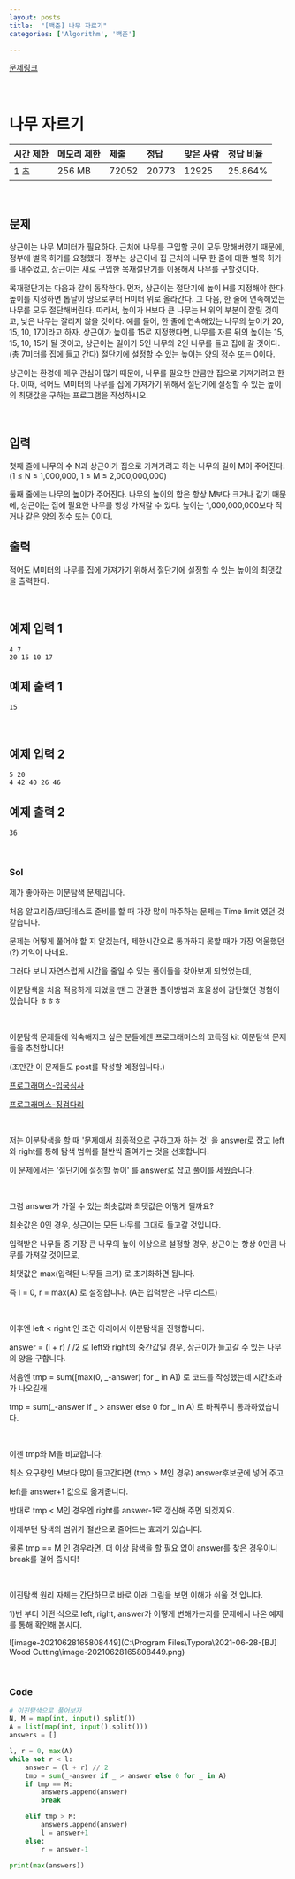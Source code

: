 ```yaml
---
layout: posts
title:  "[백준] 나무 자르기"
categories: ['Algorithm', '백준']

---
```


[문제링크](https://www.acmicpc.net/problem/2805)

<br/>



# 나무 자르기

| 시간 제한 | 메모리 제한 | 제출  | 정답  | 맞은 사람 | 정답 비율 |
| :-------- | :---------- | :---- | :---- | :-------- | :-------- |
| 1 초      | 256 MB      | 72052 | 20773 | 12925     | 25.864%   |

<br/>



## 문제

상근이는 나무 M미터가 필요하다. 근처에 나무를 구입할 곳이 모두 망해버렸기 때문에, 정부에 벌목 허가를 요청했다. 정부는 상근이네 집 근처의 나무 한 줄에 대한 벌목 허가를 내주었고, 상근이는 새로 구입한 목재절단기를 이용해서 나무를 구할것이다.

목재절단기는 다음과 같이 동작한다. 먼저, 상근이는 절단기에 높이 H를 지정해야 한다. 높이를 지정하면 톱날이 땅으로부터 H미터 위로 올라간다. 그 다음, 한 줄에 연속해있는 나무를 모두 절단해버린다. 따라서, 높이가 H보다 큰 나무는 H 위의 부분이 잘릴 것이고, 낮은 나무는 잘리지 않을 것이다. 예를 들어, 한 줄에 연속해있는 나무의 높이가 20, 15, 10, 17이라고 하자. 상근이가 높이를 15로 지정했다면, 나무를 자른 뒤의 높이는 15, 15, 10, 15가 될 것이고, 상근이는 길이가 5인 나무와 2인 나무를 들고 집에 갈 것이다. (총 7미터를 집에 들고 간다) 절단기에 설정할 수 있는 높이는 양의 정수 또는 0이다.

상근이는 환경에 매우 관심이 많기 때문에, 나무를 필요한 만큼만 집으로 가져가려고 한다. 이때, 적어도 M미터의 나무를 집에 가져가기 위해서 절단기에 설정할 수 있는 높이의 최댓값을 구하는 프로그램을 작성하시오.

<br/>



## 입력

첫째 줄에 나무의 수 N과 상근이가 집으로 가져가려고 하는 나무의 길이 M이 주어진다. (1 ≤ N ≤ 1,000,000, 1 ≤ M ≤ 2,000,000,000)

둘째 줄에는 나무의 높이가 주어진다. 나무의 높이의 합은 항상 M보다 크거나 같기 때문에, 상근이는 집에 필요한 나무를 항상 가져갈 수 있다. 높이는 1,000,000,000보다 작거나 같은 양의 정수 또는 0이다.

## 출력

적어도 M미터의 나무를 집에 가져가기 위해서 절단기에 설정할 수 있는 높이의 최댓값을 출력한다.

<br/>



## 예제 입력 1

```
4 7
20 15 10 17
```

## 예제 출력 1 

```
15
```

<br/>



## 예제 입력 2

```
5 20
4 42 40 26 46
```

## 예제 출력 2

```
36
```

<br/>



### Sol

제가 좋아하는 이분탐색 문제입니다.

처음 알고리즘/코딩테스트 준비를 할 때 가장 많이 마주하는 문제는 Time limit 였던 것 같습니다.

문제는 어떻게 풀어야 할 지 알겠는데, 제한시간으로 통과하지 못할 때가 가장 억울했던(?) 기억이 나네요.

그러다 보니 자연스럽게 시간을 줄일 수 있는 풀이들을 찾아보게 되었었는데,

이분탐색을 처음 적용하게 되었을 땐 그 간결한 풀이방법과 효율성에 감탄했던 경험이 있습니다 ㅎㅎㅎ



<br/>

이분탐색 문제들에 익숙해지고 싶은 분들에겐 프로그래머스의 고득점 kit 이분탐색 문제들을 추천합니다!

(조만간 이 문제들도 post를 작성할 예정입니다.)

[프로그래머스-입국심사](https://programmers.co.kr/learn/courses/30/lessons/43238)

[프로그래머스-징검다리](https://programmers.co.kr/learn/courses/30/lessons/43236)



<br/>

저는 이분탐색을 할 때 '문제에서 최종적으로 구하고자 하는 것' 을 answer로 잡고 left와 right를 통해 탐색 범위를 절반씩 줄여가는 것을 선호합니다.

이 문제에서는 '절단기에 설정할 높이' 를 answer로 잡고 풀이를 세웠습니다.

<br/>

그럼 answer가 가질 수 있는 최솟값과 최댓값은 어떻게 될까요?

최솟값은 0인 경우, 상근이는 모든 나무를 그대로 들고갈 것입니다.

입력받은 나무들 중 가장 큰 나무의 높이 이상으로 설정할 경우, 상근이는 항상 0만큼 나무를 가져갈 것이므로,

최댓값은 max(입력된 나무들 크기) 로 초기화하면 됩니다.

즉 l = 0, r = max(A) 로 설정합니다. (A는 입력받은 나무 리스트)

<br/>



이후엔 left < right 인 조건 아래에서 이분탐색을 진행합니다.

answer = (l + r) / /2 로 left와 right의 중간값일 경우, 상근이가 들고갈 수 있는 나무의 양을 구합니다.

처음엔 tmp = sum([max(0, _-answer) for _ in A]) 로 코드를 작성했는데 시간초과가 나오길래

tmp =  sum(_-answer if _ > answer else 0 for _ in A) 로 바꿔주니 통과하였습니다.

<br/>

이젠 tmp와 M을 비교합니다.

최소 요구량인 M보다 많이 들고간다면 (tmp > M인 경우) answer후보군에 넣어 주고

left를 answer+1 값으로 옮겨줍니다.

반대로 tmp < M인 경우엔 right를 answer-1로 갱신해 주면 되겠지요.

이제부턴 탐색의 범위가 절반으로 줄어드는 효과가 있습니다.

물론 tmp == M 인 경우라면, 더 이상 탐색을 할 필요 없이 answer를 찾은 경우이니 break를 걸어 줍시다!

<br/>

이진탐색 원리 자체는 간단하므로 바로 아래 그림을 보면 이해가 쉬울 것 입니다.

1)번 부터 어떤 식으로 left, right, answer가 어떻게 변해가는지를 문제에서 나온 예제를 통해 확인해 봅시다. 

![image-20210628165808449](C:\Program Files\Typora\2021-06-28-[BJ] Wood Cutting\image-20210628165808449.png)

</br>



### Code

```python
# 이진탐색으로 풀어보자
N, M = map(int, input().split())
A = list(map(int, input().split()))
answers = []

l, r = 0, max(A)
while not r < l:
    answer = (l + r) // 2
    tmp = sum(_-answer if _ > answer else 0 for _ in A)
    if tmp == M:
        answers.append(answer)
        break

    elif tmp > M:
        answers.append(answer)
        l = answer+1
    else:
        r = answer-1

print(max(answers))
```

